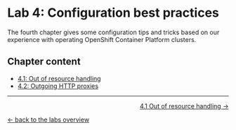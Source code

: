 # Lab 4: Configuration best practices

The fourth chapter gives some configuration tips and tricks based on our experience with operating OpenShift Container Platform clusters.

## Chapter content

* [4.1: Out of resource handling](41_out_of_resource_handling.md)
* [4.2: Outgoing HTTP proxies](42_outgoing_http_proxies.md)

---

<p width="100px" align="right"><a href="41_out_of_resource_handling.md">4.1 Out of resource handling →</a></p>

[← back to the labs overview](../README.md)
